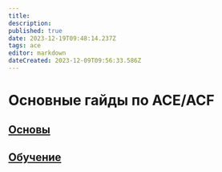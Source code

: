 ```yaml
---
title: 
description: 
published: true
date: 2023-12-19T09:48:14.237Z
tags: ace
editor: markdown
dateCreated: 2023-12-09T09:56:33.586Z
---
```


 # Основные гайды по ACE/ACF

 ##  [Основы](/ACE/Основы)

 ## [Обучение](/ACE/Обучение)






